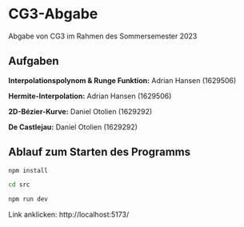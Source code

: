 # CG3-Abgabe
Abgabe von CG3 im Rahmen des Sommersemester 2023

## Aufgaben
**Interpolationspolynom & Runge Funktion:** Adrian Hansen (1629506)

**Hermite-Interpolation:** Adrian Hansen (1629506)

**2D-Bézier-Kurve:** Daniel Otolien (1629292)

**De Castlejau:** Daniel Otolien (1629292)

## Ablauf zum Starten des Programms

```bash
npm install
```

```bash
cd src
```

```bash
npm run dev
```

Link anklicken: http://localhost:5173/
